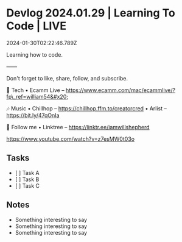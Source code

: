 # Devlog 2024.01.29 | Learning To Code | LIVE

2024-01-30T02:22:46.789Z

Learning how to code.

——

Don't forget to like, share, follow, and subscribe.

🎥 Tech&#x20;
• Ecamm Live – https://www.ecamm.com/mac/ecammlive/?fp\_ref=william54&#x20;

🎶 Music
• Chillhop – https://chillhop.ffm.to/creatorcred
• Arlist – https://bit.ly/47qOnIa

👣 Follow me
• Linktree – https://linktr.ee/iamwillshepherd

https://www.youtube.com/watch?v=z7esMW0t03o

## Tasks

* \[ ] Task A
* \[ ] Task B
* \[ ] Task C

## Notes

* Something interesting to say
* Something interesting to say
* Something interesting to say
